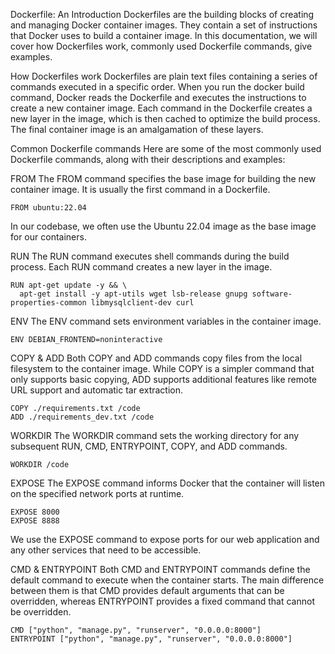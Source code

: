 Dockerfile: An Introduction
Dockerfiles are the building blocks of creating and managing Docker container images. They contain a set of instructions that Docker uses to build a container image. In this documentation, we will cover how Dockerfiles work, commonly used Dockerfile commands, give examples.


How Dockerfiles work
Dockerfiles are plain text files containing a series of commands executed in a specific order. When you run the docker build command, Docker reads the Dockerfile and executes the instructions to create a new container image. Each command in the Dockerfile creates a new layer in the image, which is then cached to optimize the build process. The final container image is an amalgamation of these layers.

Common Dockerfile commands
Here are some of the most commonly used Dockerfile commands, along with their descriptions and examples:

FROM
The FROM command specifies the base image for building the new container image. It is usually the first command in a Dockerfile.

```
FROM ubuntu:22.04
```

In our codebase, we often use the Ubuntu 22.04 image as the base image for our containers.

RUN
The RUN command executes shell commands during the build process. Each RUN command creates a new layer in the image.

```
RUN apt-get update -y && \
  apt-get install -y apt-utils wget lsb-release gnupg software-properties-common libmysqlclient-dev curl
```

ENV
The ENV command sets environment variables in the container image.

```
ENV DEBIAN_FRONTEND=noninteractive
```

COPY & ADD
Both COPY and ADD commands copy files from the local filesystem to the container image. While COPY is a simpler command that only supports basic copying, ADD supports additional features like remote URL support and automatic tar extraction.

```
COPY ./requirements.txt /code
ADD ./requirements_dev.txt /code
```

WORKDIR
The WORKDIR command sets the working directory for any subsequent RUN, CMD, ENTRYPOINT, COPY, and ADD commands.

```
WORKDIR /code
```

EXPOSE
The EXPOSE command informs Docker that the container will listen on the specified network ports at runtime.

```
EXPOSE 8000
EXPOSE 8888
```

We use the EXPOSE command to expose ports for our web application and any other services that need to be accessible.

CMD & ENTRYPOINT
Both CMD and ENTRYPOINT commands define the default command to execute when the container starts. The main difference between them is that CMD provides default arguments that can be overridden, whereas ENTRYPOINT provides a fixed command that cannot be overridden.

```
CMD ["python", "manage.py", "runserver", "0.0.0.0:8000"]
ENTRYPOINT ["python", "manage.py", "runserver", "0.0.0.0:8000"]
```
